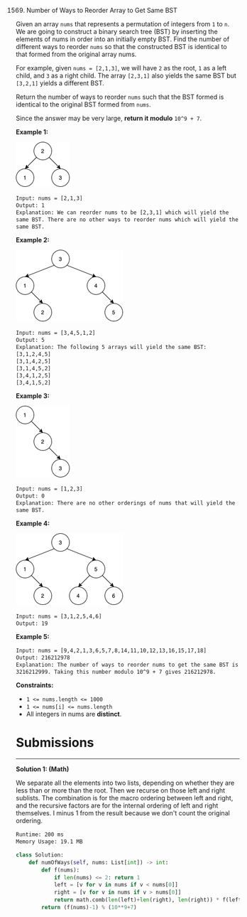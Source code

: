 1569. Number of Ways to Reorder Array to Get Same BST

Given an array `nums` that represents a permutation of integers from `1` to `n`. We are going to construct a binary search tree (BST) by inserting the elements of nums in order into an initially empty BST. Find the number of different ways to reorder `nums` so that the constructed BST is identical to that formed from the original array nums.

For example, given `nums = [2,1,3]`, we will have `2` as the root, `1` as a left child, and `3` as a right child. The array `[2,3,1]` also yields the same BST but `[3,2,1]` yields a different BST.

Return the number of ways to reorder `nums` such that the BST formed is identical to the original BST formed from `nums`.

Since the answer may be very large, **return it modulo** `10^9 + 7`.

 

**Example 1:**

![1569_bb.png](img/1569_bb.png)
```
Input: nums = [2,1,3]
Output: 1
Explanation: We can reorder nums to be [2,3,1] which will yield the same BST. There are no other ways to reorder nums which will yield the same BST.
```

**Example 2:**

![1569_ex1.png](img/1569_ex1.png)
```
Input: nums = [3,4,5,1,2]
Output: 5
Explanation: The following 5 arrays will yield the same BST: 
[3,1,2,4,5]
[3,1,4,2,5]
[3,1,4,5,2]
[3,4,1,2,5]
[3,4,1,5,2]
```

**Example 3:**

![1569_ex4.png](img/1569_ex4.png)
```
Input: nums = [1,2,3]
Output: 0
Explanation: There are no other orderings of nums that will yield the same BST.
```

**Example 4:**

![1569_abc.png](img/1569_abc.png)
```
Input: nums = [3,1,2,5,4,6]
Output: 19
```

**Example 5:**
```
Input: nums = [9,4,2,1,3,6,5,7,8,14,11,10,12,13,16,15,17,18]
Output: 216212978
Explanation: The number of ways to reorder nums to get the same BST is 3216212999. Taking this number modulo 10^9 + 7 gives 216212978.
```

**Constraints:**

* `1 <= nums.length <= 1000`
* `1 <= nums[i] <= nums.length`
* All integers in nums are **distinct**.

# Submissions
---
**Solution 1: (Math)**

We separate all the elements into two lists, depending on whether they are less than or more than the root. Then we recurse on those left and right sublists. The combination is for the macro ordering between left and right, and the recursive factors are for the internal ordering of left and right themselves. I minus 1 from the result because we don't count the original ordering.

```
Runtime: 200 ms
Memory Usage: 19.1 MB
```
```python
class Solution:
    def numOfWays(self, nums: List[int]) -> int:
        def f(nums):
            if len(nums) <= 2: return 1
            left = [v for v in nums if v < nums[0]]
            right = [v for v in nums if v > nums[0]]
            return math.comb(len(left)+len(right), len(right)) * f(left) * f(right)
        return (f(nums)-1) % (10**9+7)
```